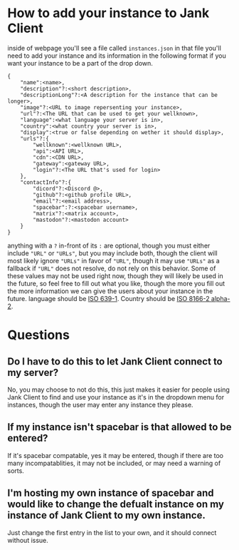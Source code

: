 # How to add your instance to Jank Client
inside of webpage you'll see a file called `instances.json` in that file you'll need to add your instance and its information in the following format if you want your instance to be a part of the drop down.
```
{
    "name":<name>,
    "description"?:<short description>,
    "descriptionLong"?:<A description for the instance that can be longer>,
    "image"?:<URL to image repersenting your instance>,
    "url"?:<The URL that can be used to get your wellknown>,
    "language":<what language your server is in>,
    "country":<what country your server is in>,
    "display":<true or false depending on wether it should display>,
    "urls"?:{
        "wellknown":<wellknown URL>,
        "api":<API URL>,
        "cdn":<CDN URL>,
        "gateway":<gateway URL>,
        "login"?:<The URL that's used for login>
    },
    "contactInfo"?:{
        "dicord"?:<Discord @>,
        "github"?:<github profile URL>,
        "email"?:<email address>,
        "spacebar":?:<spacebar username>,
        "matrix"?:<matrix account>,
        "mastodon"?:<mastodon account>
    }
}
```
anything with a `?` in-front of its `:` are optional, though you must either include `"URL"` or `"URLs"`, but you may include both, though the client will most likely ignore `"URLs"` in favor of `"URL"`, though it may use `"URLs"` as a fallback if `"URL"` does not resolve, do not rely on this behavior.
Some of these values may not be used right now, though they will likely be used in the future, so feel free to fill out what you like, though the more you fill out the more information we can give the users about your instance in the future.
language should be [ISO 639-1](https://en.wikipedia.org/wiki/ISO_639-1_codes).
Country should be [ISO 8166-2 alpha-2](https://en.wikipedia.org/wiki/ISO_3166-1_alpha-2).
# Questions
## Do I have to do this to let Jank Client connect to my server?
No, you may choose to not do this, this just makes it easier for people using Jank Client to find and use your instance as it's in the dropdown menu for instances, though the user may enter any instance they please.
## If my instance isn't spacebar is that allowed to be entered?
If it's spacebar compatable, yes it may be entered, though if there are too many incompatablities, it may not be included, or may need a warning of sorts.
## I'm hosting my own instance of spacebar and would like to change the defualt instance on my instance of Jank Client to my own instance.
Just change the first entry in the list to your own, and it should connect without issue.
